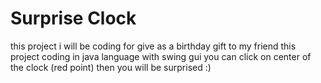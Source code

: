 # Surprise Clock

this project i will be coding for 
give as a birthday gift to my friend 
this project coding in java language
with swing gui 
you can click on center of the clock (red point)
then you will be surprised :)